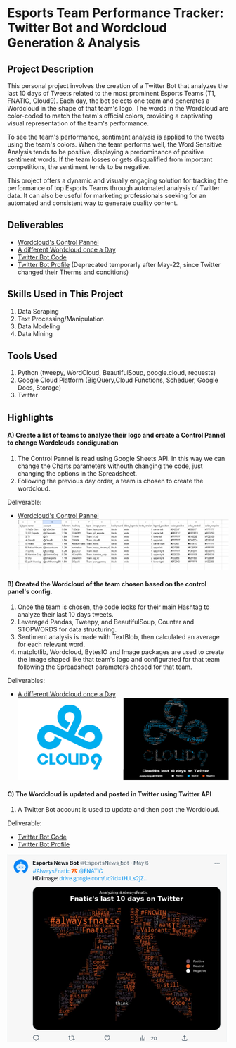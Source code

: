 # Esports Team Performance Tracker: Twitter Bot and Wordcloud Generation & Analysis
## Project Description

This personal project involves the creation of a Twitter Bot that analyzes the last 10 days of Tweets related to the most prominent Esports Teams (T1, FNATIC, Cloud9). Each day, the bot selects one team and generates a Wordcloud in the shape of that team's logo. The words in the Wordcloud are color-coded to match the team's official colors, providing a captivating visual representation of the team's performance.

To see the team's performance, sentiment analysis is applied to the tweets using the team's colors. When the team performs well, the Word Sensitive Analysis tends to be positive, displaying a predominance of positive sentiment words. If the team losses or gets disqualified from important competitions, the sentiment tends to be negative.

This project offers a dynamic and visually engaging solution for tracking the performance of top Esports Teams through automated analysis of Twitter data. It can also be useful for marketing professionals seeking for an automated and consistent way to generate quality content.

## Deliverables

* [Wordcloud's Control Pannel](https://docs.google.com/spreadsheets/d/1MFIte9Rm4hXk713uXG4DOKKg2gwN8S_GJ-tqEwBi3tk/edit#gid=0)
* [A different Wordcloud once a Day](https://github.com/ICereghetti/project_twitter_wordclouds/tree/5baa21324a5e5e0bbfacbb93ea6ea2755713acb8/wordcloud_samples)
* [Twitter Bot Code](https://github.com/ICereghetti/project_twitter_wordclouds/blob/5baa21324a5e5e0bbfacbb93ea6ea2755713acb8/code.py)
* [Twitter Bot Profile](https://twitter.com/EsportsNews_bot) (Deprecated temporarly after May-22, since Twitter changed their Therms and conditions)

## Skills Used in This Project
1) Data Scraping
2) Text Processing/Manipulation
3) Data Modeling
4) Data Mining

## Tools Used

1) Python (tweepy, WordCloud, BeautifulSoup, google.cloud, requests)
2) Google Cloud Platform (BigQuery,Cloud Functions, Scheduer, Google Docs, Storage)
3) Twitter


## Highlights
#### A) Create a list of teams to analyze their logo and create a Control Pannel to change Wordclouds condiguration 
1) The Control Pannel is read using Google Sheets API. In this way we can change the Charts parameters withouth changing the code, just changing the options in the Spreadsheet.
2) Following the previous day order, a team is chosen to create the wordcloud.

Deliverable:
   - [Wordcloud's Control Pannel](https://docs.google.com/spreadsheets/d/1MFIte9Rm4hXk713uXG4DOKKg2gwN8S_GJ-tqEwBi3tk/edit#gid=0)
![](https://github.com/ICereghetti/Cereghetti_Portfolio/blob/f4914a3740d8a269d538f12108a96f0d55c125b5/images/project_twitter_wordcloud_1.png)

#### B) Created the Wordcloud of the team chosen based on the control panel's config.
1) Once the team is chosen, the code looks for their main Hashtag to analyze their last 10 days tweets.
2) Leveraged Pandas, Tweepy, and BeautifulSoup, Counter and STOPWORDS for data structuring.
3) Sentiment analysis is made with TextBlob, then calculated an average for each relevant word.
4) matplotlib, Wordcloud, BytesIO and Image packages are used to create the image shaped like that team's logo and configurated for that team following the Spreadsheet parameters chosed for that team.

Deliverables:
   - [A different Wordcloud once a Day](https://github.com/ICereghetti/project_twitter_wordclouds/tree/5baa21324a5e5e0bbfacbb93ea6ea2755713acb8/wordcloud_samples)
![](https://github.com/ICereghetti/Cereghetti_Portfolio/blob/a61458d7ca0c47664b3a89a042f665cda465c7e2/images/project_twitter_wordcloud_3.png)

#### C) The Wordcloud is updated and posted in Twitter using Twitter API
1) A Twitter Bot account is used to update and then post the Wordcloud.

Deliverable:
   - [Twitter Bot Code](https://github.com/ICereghetti/project_twitter_wordclouds/blob/5baa21324a5e5e0bbfacbb93ea6ea2755713acb8/code.py)
   - [Twitter Bot Profile](https://twitter.com/EsportsNews_bot)

![](https://github.com/ICereghetti/Cereghetti_Portfolio/blob/f4914a3740d8a269d538f12108a96f0d55c125b5/images/project_twitter_wordcloud_2.png)
